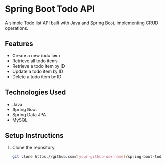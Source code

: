 # Spring Boot Todo API

A simple Todo list API built with Java and Spring Boot, implementing CRUD operations.

## Features

- Create a new todo item
- Retrieve all todo items
- Retrieve a todo item by ID
- Update a todo item by ID
- Delete a todo item by ID

## Technologies Used

- Java
- Spring Boot
- Spring Data JPA
- MySQL

## Setup Instructions

1. Clone the repository:
   ```bash
   git clone https://github.com/[your-github-username]/spring-boot-todo-api.git
